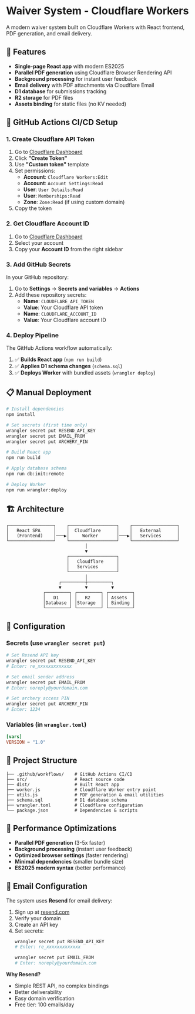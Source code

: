 # Waiver System - Cloudflare Workers

A modern waiver system built on Cloudflare Workers with React frontend, PDF generation, and email delivery.

## 🚀 Features

- **Single-page React app** with modern ES2025
- **Parallel PDF generation** using Cloudflare Browser Rendering API
- **Background processing** for instant user feedback
- **Email delivery** with PDF attachments via Cloudflare Email
- **D1 database** for submissions tracking
- **R2 storage** for PDF files
- **Assets binding** for static files (no KV needed)

## 🔧 GitHub Actions CI/CD Setup

### 1. Create Cloudflare API Token

1. Go to [Cloudflare Dashboard](https://dash.cloudflare.com/profile/api-tokens)
2. Click **"Create Token"**
3. Use **"Custom token"** template
4. Set permissions:
   - **Account**: `Cloudflare Workers:Edit`
   - **Account**: `Account Settings:Read`
   - **User**: `User Details:Read`
   - **User**: `Memberships:Read`
   - **Zone**: `Zone:Read` (if using custom domain)
5. Copy the token

### 2. Get Cloudflare Account ID

1. Go to [Cloudflare Dashboard](https://dash.cloudflare.com/)
2. Select your account
3. Copy your **Account ID** from the right sidebar

### 3. Add GitHub Secrets

In your GitHub repository:
1. Go to **Settings** → **Secrets and variables** → **Actions**
2. Add these repository secrets:
   - **Name**: `CLOUDFLARE_API_TOKEN`
   - **Value**: Your Cloudflare API token
   - **Name**: `CLOUDFLARE_ACCOUNT_ID`
   - **Value**: Your Cloudflare account ID

### 4. Deploy Pipeline

The GitHub Actions workflow automatically:
1. ✅ **Builds React app** (`npm run build`)
2. ✅ **Applies D1 schema changes** (`schema.sql`)
3. ✅ **Deploys Worker** with bundled assets (`wrangler deploy`)

## 📋 Manual Deployment

```bash
# Install dependencies
npm install

# Set secrets (first time only)
wrangler secret put RESEND_API_KEY
wrangler secret put EMAIL_FROM
wrangler secret put ARCHERY_PIN

# Build React app
npm run build

# Apply database schema
npm run db:init:remote

# Deploy Worker
npm run wrangler:deploy
```

## 🏗️ Architecture

```
┌─────────────────┐    ┌──────────────────┐    ┌─────────────────┐
│   React SPA     │    │  Cloudflare      │    │   External      │
│   (Frontend)    │───▶│     Worker       │───▶│   Services      │
└─────────────────┘    └──────────────────┘    └─────────────────┘
                              │
                              ▼
                       ┌──────────────────┐
                       │   Cloudflare     │
                       │   Services       │
                       └──────────────────┘
                              │
                    ┌─────────┼─────────┐
                    ▼         ▼         ▼
              ┌─────────┐ ┌─────────┐ ┌─────────┐
              │   D1    │ │   R2    │ │ Assets  │
              │Database │ │Storage  │ │ Binding │
              └─────────┘ └─────────┘ └─────────┘
```

## 🔑 Configuration

### Secrets (use `wrangler secret put`)

```bash
# Set Resend API key
wrangler secret put RESEND_API_KEY
# Enter: re_xxxxxxxxxxxxx

# Set email sender address
wrangler secret put EMAIL_FROM
# Enter: noreply@yourdomain.com

# Set archery access PIN
wrangler secret put ARCHERY_PIN
# Enter: 1234
```

### Variables (in `wrangler.toml`)

```toml
[vars]
VERSION = "1.0"
```

## 📁 Project Structure

```
├── .github/workflows/    # GitHub Actions CI/CD
├── src/                  # React source code
├── dist/                 # Built React app
├── worker.js             # Cloudflare Worker entry point
├── utils.js              # PDF generation & email utilities
├── schema.sql            # D1 database schema
├── wrangler.toml         # Cloudflare configuration
└── package.json          # Dependencies & scripts
```

## 🚀 Performance Optimizations

- **Parallel PDF generation** (3-5x faster)
- **Background processing** (instant user feedback)
- **Optimized browser settings** (faster rendering)
- **Minimal dependencies** (smaller bundle size)
- **ES2025 modern syntax** (better performance)

## 📧 Email Configuration

The system uses **Resend** for email delivery:

1. Sign up at [resend.com](https://resend.com)
2. Verify your domain
3. Create an API key
4. Set secrets:
   ```bash
   wrangler secret put RESEND_API_KEY
   # Enter: re_xxxxxxxxxxxxx

   wrangler secret put EMAIL_FROM
   # Enter: noreply@yourdomain.com
   ```

**Why Resend?**
- Simple REST API, no complex bindings
- Better deliverability
- Easy domain verification
- Free tier: 100 emails/day
